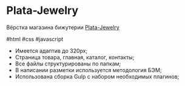 # Plata-Jewelry

Вёрстка магазина бижутерии [Plata-Jewelry](https://nikitasapego.github.io/Plata-Jewelry/)

#html 
#css 
#javascript

- Имеется адаптив до 320px;
- Страница товара, главная, каталог, контакты;
- Все файлы структурированы по папкам;
- В написании разметки используется методология БЭМ;
- Использована сборка Gulp с набором необходимых плагинов;



